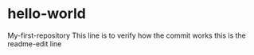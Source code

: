 # hello-world
My-first-repository
This line is to verify how the commit works
this is the readme-edit line
